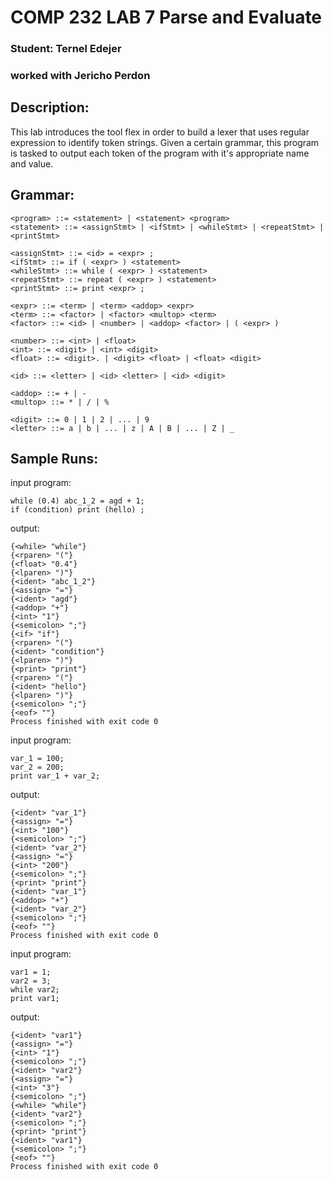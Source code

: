 # COMP 232 LAB 7 Parse and Evaluate
### Student: Ternel Edejer
### worked with Jericho Perdon

## Description:
This lab introduces the tool flex in order to build a lexer that uses regular expression to identify token strings.
Given a certain grammar, this program is tasked to output each token of the program with it's appropriate name and value.

## Grammar:
```
<program> ::= <statement> | <statement> <program>
<statement> ::= <assignStmt> | <ifStmt> | <whileStmt> | <repeatStmt> | <printStmt>

<assignStmt> ::= <id> = <expr> ;
<ifStmt> ::= if ( <expr> ) <statement>
<whileStmt> ::= while ( <expr> ) <statement>
<repeatStmt> ::= repeat ( <expr> ) <statement>
<printStmt> ::= print <expr> ;

<expr> ::= <term> | <term> <addop> <expr>
<term> ::= <factor> | <factor> <multop> <term>
<factor> ::= <id> | <number> | <addop> <factor> | ( <expr> )

<number> ::= <int> | <float>
<int> ::= <digit> | <int> <digit>
<float> ::= <digit>. | <digit> <float> | <float> <digit>

<id> ::= <letter> | <id> <letter> | <id> <digit>

<addop> ::= + | -
<multop> ::= * | / | %

<digit> ::= 0 | 1 | 2 | ... | 9
<letter> ::= a | b | ... | z | A | B | ... | Z | _
```

## Sample Runs:

input program:
```
while (0.4) abc_1_2 = agd + 1;
if (condition) print (hello) ;
```
output:
```
{<while> "while"}
{<rparen> "("}
{<float> "0.4"}
{<lparen> ")"}
{<ident> "abc_1_2"}
{<assign> "="}
{<ident> "agd"}
{<addop> "+"}
{<int> "1"}
{<semicolon> ";"}
{<if> "if"}
{<rparen> "("}
{<ident> "condition"}
{<lparen> ")"}
{<print> "print"}
{<rparen> "("}
{<ident> "hello"}
{<lparen> ")"}
{<semicolon> ";"}
{<eof> ""}
Process finished with exit code 0
```
input program:
```
var_1 = 100;
var_2 = 200;
print var_1 + var_2;
```
output:
```
{<ident> "var_1"}
{<assign> "="}
{<int> "100"}
{<semicolon> ";"}
{<ident> "var_2"}
{<assign> "="}
{<int> "200"}
{<semicolon> ";"}
{<print> "print"}
{<ident> "var_1"}
{<addop> "+"}
{<ident> "var_2"}
{<semicolon> ";"}
{<eof> ""}
Process finished with exit code 0
```
input program:
```
var1 = 1;
var2 = 3;
while var2;
print var1;
```
output:
```
{<ident> "var1"}
{<assign> "="}
{<int> "1"}
{<semicolon> ";"}
{<ident> "var2"}
{<assign> "="}
{<int> "3"}
{<semicolon> ";"}
{<while> "while"}
{<ident> "var2"}
{<semicolon> ";"}
{<print> "print"}
{<ident> "var1"}
{<semicolon> ";"}
{<eof> ""}
Process finished with exit code 0
```
